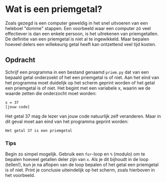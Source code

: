 # Wat is een priemgetal?

Zoals gezegd is een computer geweldig in het snel uitvoeren van een heleboel "domme" stappen. Een voorbeeld waar een computer zó veel effectiever is dan een enkele persoon, is het uitrekenen van priemgetallen. De definitie van een priemgetal is niet al te ingewikkeld. Maar bepalen hoeveel delers een willekeurig getal heeft kan ontzettend veel tijd kosten.

## Opdracht

Schrijf een programma in een bestand genaamd `priem.py` dat van een bepaald getal onderzoekt of het een priemgetal is of niet. Aan het eind van het programma moet duidelijk op het scherm geprint worden of het getal een priemgetal is of niet. Het begint met een variabele x, waarin we de waarde zetten die onderzocht moet worden:

    x = 37
    [jouw code]

Het getal 37 mag de lezer van jouw code natuurlijk zelf veranderen. Maar in dit geval moet aan eind van het programma geprint worden:

    Het getal 37 is een priemgetal 

### Tips

Begin zo simpel mogelijk. Gebruik een `for`-loop en `%` (modulo) om te bepalen hoeveel getallen deler zijn van `x`. Als je dit bijhoudt in de loop (tellen!), kun je na aflopen van de loop bepalen of het getal een priemgetal is of niet. Print je conclusie uiteindelijk op het scherm, zoals hierboven in het voorbeeld.
